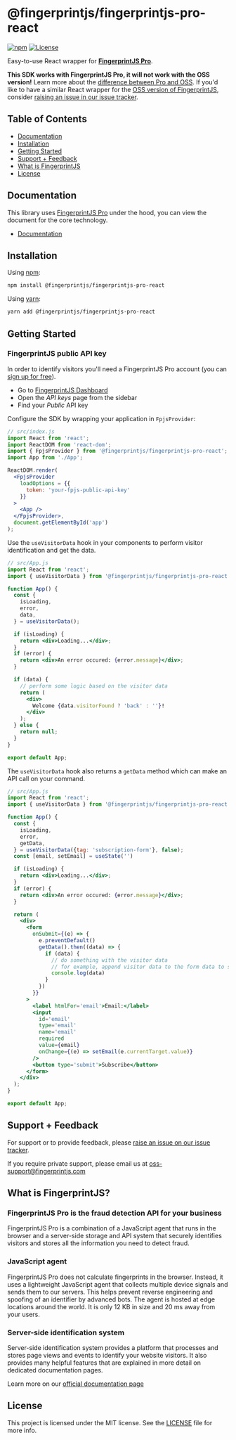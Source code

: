 # @fingerprintjs/fingerprintjs-pro-react
[![npm](https://img.shields.io/npm/v/@fingerprintjs/fingerprintjs-pro-react.svg?style=flat)](https://www.npmjs.com/package/@fingerprintjs/fingerprintjs-pro-react)
[![License](https://img.shields.io/:license-mit-blue.svg?style=flat)](https://opensource.org/licenses/MIT)

Easy-to-use React wrapper for <strong>[FingerprintJS Pro](https://fingerprintjs.com/)</strong>.

**This SDK works with FingerprintJS Pro, it will not work with the OSS version!** 
Learn more about the [difference between Pro and OSS](https://dev.fingerprintjs.com/docs/pro-vs-open-source). 
If you'd like to have a similar React wrapper for the [OSS version of FingerprintJS](https://github.com/fingerprintjs/fingerprintjs), consider [raising an issue in our issue tracker](https://github.com/fingerprintjs/fingerprintjs-pro-react/issues).

## Table of Contents

- [Documentation](#documentation)
- [Installation](#installation)
- [Getting Started](#getting-started)
- [Support + Feedback](#support--feedback)
- [What is FingerprintJS](#what-is-fingerprintjs)
- [License](#license)

## Documentation

This library uses [FingerprintJS Pro](https://fingerprintjs.com/github/) under the hood, you can view the document for the core technology.
- [Documentation](https://dev.fingerprintjs.com/docs)

## Installation

Using [npm](https://npmjs.org):

```sh
npm install @fingerprintjs/fingerprintjs-pro-react
```

Using [yarn](https://yarnpkg.com):

```sh
yarn add @fingerprintjs/fingerprintjs-pro-react
```

## Getting Started

### FingerprintJS public API key

In order to identify visitors you'll need a FingerprintJS Pro account (you can [sign up for free](https://dashboard.fingerprintjs.com/signup/)).

- Go to [FingerprintJS Dashboard](https://dashboard.fingerprintjs.com/)
- Open the _API keys_ page from the sidebar
- Find your _Public_ API key

Configure the SDK by wrapping your application in `FpjsProvider`:

```jsx
// src/index.js
import React from 'react';
import ReactDOM from 'react-dom';
import { FpjsProvider } from '@fingerprintjs/fingerprintjs-pro-react';
import App from './App';

ReactDOM.render(
  <FpjsProvider
    loadOptions = {{
      token: 'your-fpjs-public-api-key'
    }}
  >
    <App />
  </FpjsProvider>,
  document.getElementById('app')
);
```

Use the `useVisitorData` hook in your components to perform visitor identification and get the data. 

```jsx
// src/App.js
import React from 'react';
import { useVisitorData } from '@fingerprintjs/fingerprintjs-pro-react'

function App() {
  const {
    isLoading,
    error,
    data,
  } = useVisitorData();

  if (isLoading) {
    return <div>Loading...</div>;
  }
  if (error) {
    return <div>An error occured: {error.message}</div>;
  }

  if (data) {
    // perform some logic based on the visitor data
    return (
      <div>
        Welcome {data.visitorFound ? 'back' : ''}!
      </div>
    );
  } else {
    return null;
  }
}

export default App;
```

The `useVisitorData` hook also returns a `getData` method which can make an API call on your command. 

```jsx
// src/App.js
import React from 'react';
import { useVisitorData } from '@fingerprintjs/fingerprintjs-pro-react'

function App() {
  const {
    isLoading,
    error,
    getData,
  } = useVisitorData({tag: 'subscription-form'}, false);
  const [email, setEmail] = useState('')

  if (isLoading) {
    return <div>Loading...</div>;
  }
  if (error) {
    return <div>An error occured: {error.message}</div>;
  }

  return (
    <div>
      <form
        onSubmit={(e) => {
          e.preventDefault()
          getData().then((data) => {
            if (data) {
              // do something with the visitor data
              // for example, append visitor data to the form data to send to your server
              console.log(data)
            }
          })
        }}
      >
        <label htmlFor='email'>Email:</label>
        <input
          id='email'
          type='email'
          name='email'
          required
          value={email}
          onChange={(e) => setEmail(e.currentTarget.value)}
        />
        <button type='submit'>Subscribe</button>
      </form>
    </div>
  );
}

export default App;
```

## Support + Feedback

For support or to provide feedback, please [raise an issue on our issue tracker](https://github.com/fingerprintjs/fingerprintjs-pro-react/issues).

If you require private support, please email us at oss-support@fingerprintjs.com

## What is FingerprintJS?

### FingerprintJS Pro is the fraud detection API for your business

FingerprintJS Pro is a combination of a JavaScript agent that runs in the browser and a server-side storage and API system
that securely identifies visitors and stores all the information you need to detect fraud.

### JavaScript agent
FingerprintJS Pro does not calculate fingerprints in the browser. Instead, it uses a lightweight JavaScript agent that collects multiple device signals and sends them to our servers.
This helps prevent reverse engineering and spoofing of an identifier by advanced bots. The agent is hosted at edge locations around the world. It is only 12 KB in size and 20 ms away from your users.

### Server-side identification system
Server-side identification system provides a platform that processes and stores page views and events to identify your website visitors.
It also provides many helpful features that are explained in more detail on dedicated documentation pages.

Learn more on our [official documentation page](https://dev.fingerprintjs.com/docs/introduction)

## License

This project is licensed under the MIT license. See the [LICENSE](https://github.com/fingerprintjs/fingerprintjs-pro-react/blob/master/LICENSE) file for more info.
